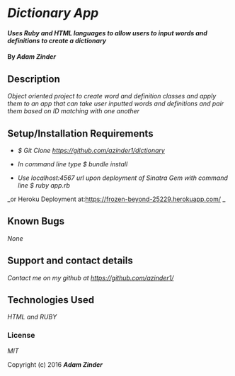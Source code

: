 # _Dictionary App_

#### _Uses Ruby and HTML languages to allow users to input words and definitions to create a dictionary_

#### By _**Adam Zinder**_

## Description

_Object oriented project to create word and definition classes and apply them to an app that can take user inputted words and definitions and pair them based on ID matching with one another_

## Setup/Installation Requirements

* _$ Git Clone https://github.com/azinder1/dictionary_

* _In command line type $ bundle install_

* _Use localhost:4567 url upon deployment of Sinatra Gem with command line $ ruby app.rb_

_or Heroku Deployment at:https://frozen-beyond-25229.herokuapp.com/ _

## Known Bugs

_None_

## Support and contact details

_Contact me on my github at https://github.com/azinder1/_

## Technologies Used

_HTML and RUBY_

### License

*MIT*

Copyright (c) 2016 **_Adam Zinder_**
